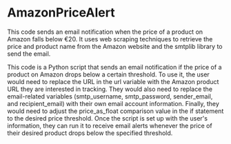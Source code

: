 # AmazonPriceAlert
This code sends an email notification when the price of a product on Amazon falls below €20. It uses web scraping techniques to retrieve the price and product name from the Amazon website and the smtplib library to send the email.

This code is a Python script that sends an email notification if the price of a product on Amazon drops below a certain threshold. To use it, the user would need to replace the URL in the url variable with the Amazon product URL they are interested in tracking. They would also need to replace the email-related variables (smtp_username, smtp_password, sender_email, and recipient_email) with their own email account information. Finally, they would need to adjust the price_as_float comparison value in the if statement to the desired price threshold. Once the script is set up with the user's information, they can run it to receive email alerts whenever the price of their desired product drops below the specified threshold.



